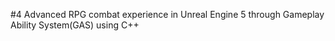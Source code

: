 #4 Advanced RPG combat experience in Unreal Engine 5 through Gameplay Ability System(GAS) using C++

